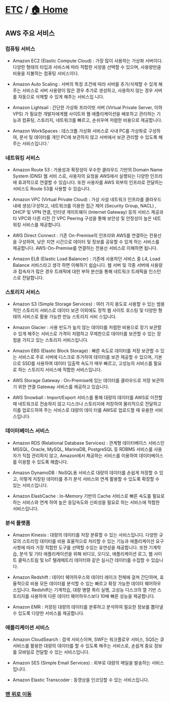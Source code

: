 # [ETC](https://github.com/hyojaekim/TIL/tree/master/ETC) / [🏠 Home](https://github.com/hyojaekim/TIL)

## AWS 주요 서비스

### 컴퓨팅 서비스

* Amazon EC2 (Elastic Compute Cloud) : 가장 많이 사용하는 가상화 서버이다. 다양한 형태의 타입과 서비스에 따라 적합한 사양을 선택할 수 있으며, 사용량만큼 비용을 지불하는 컴퓨팅 서비스이다.

* Amazon Auto Scaling : 서버의 특정 조건에 따라 서버를 추가/삭제할 수 있게 해주는 서비스로 서버 사용량이 많은 경우 추가로 생성하고, 사용하지 않는 경우 서버를 자동으로 삭제할 수 있게 해주는 서비스입 니다.

* Amazon Lightsail : 간단한 가상화 프라이빗 서버 (Virtual Private Server, 이하 VPS) 가 필요한 개발자에게웹 사이트와 웹 애플리케이션을 배포하고 관리하는 기능과 컴퓨팅, 스토리지, 네트워크를 빠르고, 손쉬우며 저렴한 비용으로 제공합니다.

* Amazon WorkSpaces : 데스크톱 가상화 서비스로 사내 PC를 가상화로 구성하여, 문서 및 데이터를 개인 PC에 보관하지 않고 서버에서 보관 관리할 수 있도록 해주는 서비스입니다.'

### 네트워킹 서비스

* Amazon Route 53 : 가용성과 확장성이 우수한 클라우드 기반의 Domain Name System (DNS) 웹 서비 스로, 사용자의 요청을 AWS에서 실행되는 다양한 인프라에 효과적으로 연결할 수 있습니다. 또한 사용자를 AWS 외부의 인프라로 전달하는 서비스도 Route 53를 사용할 수 있습니다.

* Amazon VPC (Virtual Private Cloud) : 가상 사설 네트워크 인프라를 클라우드 내에 생성/구성하고, 네트워크를 이용한 접근 제어 (Security Group, NACL) , DHCP 및 VPN 연결, 인터넷 게이트웨이 (Internet Gateway) 등의 서비스 제공과 타 VPC와 다른 리전 간 VPC Peering 구성을 통해 보안성 및 안정성이 높은 네트워킹 서비스를 제공합니다.

* AWS Direct Connect : 기존 On-Premise의 인프라와 AWS를 연결하는 전용선을 구성하여, 낮은 지연 시간으로 데이터 및 정보를 공유할 수 있게 하는 서비스를 제공합니다. AWS-On-Premise를 연결하는 전용선 서비스로 이해하면 됩니다.

* Amazon ELB (Elastic Load Balancer) : 기존에 사용하던 서비스 중 L4, Load Balance 서비스라고 생각 하면 이해하기 쉽습니다. 웹 서버 및 각종 서버에 사용량과 접속자가 많은 경우 트래픽에 대한 부하 분산을 통해 네트워크 트래픽을 인스턴스로 전달합니다.

### 스토리지 서비스

* Amazon S3 (Simple Storage Services) : 여러 가지 용도로 사용할 수 있는 범용적인 스토리지 서비스로 데이터 보관 이외에도 정적 웹 사이트 호스팅 및 다양한 형태의 서비스로 활용 가능한 만능 스토리지 서비 스입니다.

* Amazon Glacier : 사용 빈도가 높지 않는 데이터를 저렴한 비용으로 장기 보관할 수 있게 해주는 서비스로 가격이 저렴하고 무제한으로 데이터를 보관할 수 있는 장점을 가지고 있는 스토리지 서비스입니다.

* Amazon EBS (Elastic Block Storage) : 빠른 속도로 데이터를 저장 보관할 수 있는 서비스로 주로 서버에 디스크로 추가하여 데이터를 보관 제공할 수 있으며, 기본으로 SSD를 사용하여 데이터 입출력 속도가 매우 빠르고, 고성능의 서비스를 필요로 하는 스토리지 서비스에 적합한 서비스입니다.

* AWS Storage Gateway : On-Premise에 있는 데이터를 클라우드로 저장 보관하기 위한 연결 Gateway 서비스를 제공하고 있습니다.

* AWS Snowball : Import/Export 서비스를 통해 대량의 데이터를 AWS로 이전할 때 네트워크로 전송하지 않고 디스크나 스토리지에 저장하여 물리적으로 전달하고 이를 업로드하여 주는 서비스로 대량의 데이 터를 AWS로 업로드할 때 유용한 서비스입니다.

### 데이터베이스 서비스

* Amazon RDS (Relational Database Services) : 관계형 데이터베이스 서비스인 MSSQL, Oracle, MySQL, MarinaDB, PostgreSQL 등 RDBMS 서비스를 사용자가 직접 관리하지 않고, Amazon에서 제공하는 서비스를 이용하여 데이터베이스를 이용할 수 있도록 해줍니다.

* Amazon DynamoDB : NoSQL용 서비스로 대량의 데이터를 손쉽게 저장할 수 있고, 이렇게 저장된 데이터를 추가 분석 서비스와 연계 활용할 수 있도록 확장할 수 있는 서비스입니다.

* Amazon ElastiCache : In-Memory 기반의 Cache 서비스로 빠른 속도를 필요로 하는 서비스와 연계 하여 높은 응답속도와 신뢰성을 필요로 하는 서비스에 적합한 서비스입니다.

### 분석 플랫폼

* Amazon Kinesis : 대량의 데이터를 저장 분류할 수 있는 서비스입니다. 다양한 규모의 스트리밍 데이터를 비용 효율적으로 처리할 수 있는 기능과 애플리케이션 요구사항에 따라 가장 적합한 도구를 선택할 수있는 유연성을 제공합니다. 또한 기계학습, 분석 및 기타 애플리케이션을 위해 비디오, 오디오, 애플리케이션 로그, 웹 사이트 클릭스트림 및 IoT 텔레메트리 데이터와 같은 실시간 데이터를 수집할 수 있습니다.

* Amazon Redshift : 데이터 웨어하우스와 데이터 레이크 전체에 걸쳐 간단하며, 효율적으로 비용 모든 데이터를 분석할 수 있는 빠르고 확장 가능한 데이터 웨어하우스입니다. Redshift는 기계학습, 대량 병렬 쿼리 실행, 고성능 디스크의 열 기반 스토리지를 사용하여 다른 데이터 웨어하우스보다 10배 빠른 성능을 제공합니다.

* Amazon EMR : 저장된 대량의 데이터를 분류하고 분석하여 필요한 정보를 뽑아낼 수 있도록 다양한 서비스를 제공합니다.

### 애플리케이션 서비스

* Amazon CloudSearch : 검색 서비스이며, SWF는 워크플로우 서비스, SQS는 큐서비스를 활용한 대량의 데이터를 할 수 있도록 해주는 서비스로, 손쉽게 중요 정보를 모바일로 전달할 수 있는 서비스입니다.

* Amazon SES (Simple Email Services) : 외부로 대량의 메일을 발송하는 서비스입니다.

* Amazon Elastic Transcoder : 동영상을 인코딩할 수 있는 서비스입니다.

### [맨 위로 이동](https://github.com/hyojaekim/programming-study/blob/master/ETC/aws.md#aws-%EC%A3%BC%EC%9A%94-%EC%84%9C%EB%B9%84%EC%8A%A4)
